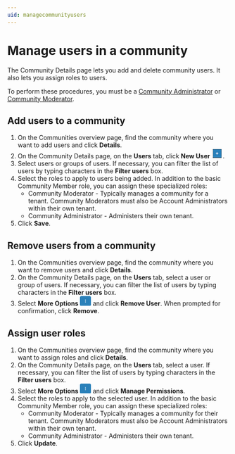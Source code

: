 ```yaml
---
uid: managecommunityusers
---
```


# Manage users in a community

The Community Details page lets you add and delete community users. It also lets you assign roles to users.

To perform these procedures, you must be a [Community Administrator](xref:communities#community-administrator) or [Community Moderator](xref:communities#community-moderator).

## Add users to a community

1. On the Communities overview page, find the community where you want to add users and click **Details**.
2. On the Community Details page, on the **Users** tab, click **New User** ![New User](..\images\Add_Button.png "New User").
3. Select users or groups of users. If necessary, you can filter the list of users by typing characters in the **Filter users** box.
4. Select the roles to apply to users being added. In addition to the basic Community Member role, you can assign these specialized roles:
   - Community Moderator - Typically manages a community for a tenant. Community Moderators must also be Account Administrators within their own tenant.
   - Community Administrator - Administers their own tenant.
5. Click **Save**.

## Remove users from a community

1. On the Communities overview page, find the community where you want to remove users and click **Details**.
2. On the Community Details page, on the **Users** tab, select a user or group of users. If necessary, you can filter the list of users by typing characters in the **Filter users** box.
3. Select **More Options** ![More Options](..\images\more-options-blue-background.png "More Options") and click **Remove User**. When prompted for confirmation, click **Remove**.

## Assign user roles

1. On the Communities overview page, find the community where you want to assign roles and click **Details**.
2. On the Community Details page, on the **Users** tab, select a user. If necessary, you can filter the list of users by typing characters in the **Filter users** box.
3. Select **More Options** ![More Options](..\images\more-options-blue-background.png "More Options") and click **Manage Permissions**.
4. Select the roles to apply to the selected user. In addition to the basic Community Member role, you can assign these specialized roles:
   - Community Moderator - Typically manages a community for their tenant. Community Moderators must also be Account Administrators within their own tenant. 
   - Community Administrator - Administers their own tenant.
5. Click **Update**.
